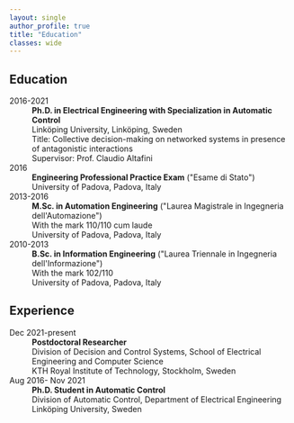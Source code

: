 ```yaml
---
layout: single
author_profile: true
title: "Education"
classes: wide
---
```


## Education
<dl>
<dt>2016-2021</dt>
<dd><strong>Ph.D. in Electrical Engineering with Specialization in Automatic Control</strong>
<dd>Linköping University, Linköping, Sweden
<dd>Title: Collective decision-making on networked systems in presence of antagonistic interactions
<dd>Supervisor: Prof. Claudio Altafini
	
<dt>2016</dt>
<dd><strong>Engineering Professional Practice Exam</strong> ("Esame di Stato")</dd>
<dd>University of Padova, Padova, Italy</dd>

<dt>2013-2016</dt>
<dd><strong>M.Sc. in Automation Engineering</strong> ("Laurea Magistrale in Ingegneria dell'Automazione")</dd>
<dd> With the mark 110/110 cum laude</dd>
<dd>University of Padova, Padova, Italy</dd>

<dt>2010-2013</dt>
<dd><strong>B.Sc. in Information Engineering</strong> ("Laurea Triennale in Ingegneria dell'Informazione")</dd>
<dd> With the mark 102/110</dd>
<dd>University of Padova, Padova, Italy</dd>
</dl>
	


## Experience

<dl>
<dt>Dec 2021-present</dt>
<dd><strong>Postdoctoral Researcher</strong></dd>
<dd>Division of Decision and Control Systems, School of Electrical Engineering and Computer Science</dd>
<dd>KTH Royal Institute of Technology, Stockholm, Sweden</dd>

<dt>Aug 2016- Nov 2021</dt>
<dd><strong>Ph.D. Student in Automatic Control</strong></dd>
<dd>Division of Automatic Control, Department of Electrical Engineering</dd>
<dd>Linköping University, Sweden</dd>
</dl>

 
